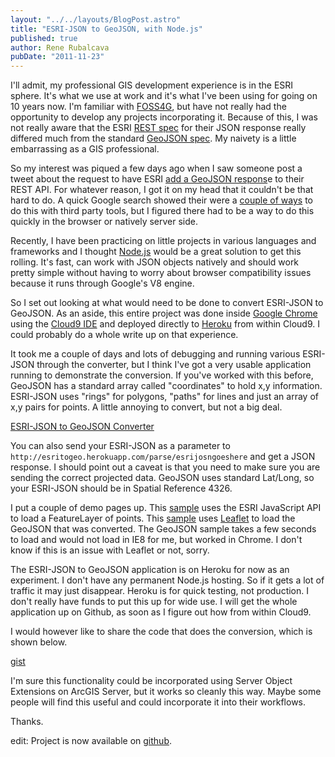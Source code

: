 ```yaml
---
layout: "../../layouts/BlogPost.astro"
title: "ESRI-JSON to GeoJSON, with Node.js"
published: true
author: Rene Rubalcava
pubDate: "2011-11-23"
---
```


I'll admit, my professional GIS development experience is in the ESRI sphere. It's what we use at work and it's what I've been using for going on 10 years now. I'm familiar with [FOSS4G](http://foss4g.org/), but have not really had the opportunity to develop any projects incorporating it. Because of this, I was not really aware that the ESRI [REST spec](http://help.arcgis.com/EN/arcgisserver/10.0/apis/rest/index.html) for their JSON response really differed much from the standard [GeoJSON spec](http://geojson.org/geojson-spec.html). My naivety is a little embarrassing as a GIS professional.

So my interest was piqued a few days ago when I saw someone post a tweet about the request to have ESRI [add a GeoJSON respons](http://ideas.arcgis.com/ideaView?id=0873000000088U9AAI)e to their REST API. For whatever reason, I got it on my head that it couldn't be that hard to do. A quick Google search showed their were a [couple of ways](http://gis.stackexchange.com/questions/13029/how-to-convert-arcgis-server-json-to-geojson) to do this with third party tools, but I figured there had to be a way to do this quickly in the browser or natively server side.

Recently, I have been practicing on little projects in various languages and frameworks and I thought [Node.js](http://nodejs.org/) would be a great solution to get this rolling. It's fast, can work with JSON objects natively and should work pretty simple without having to worry about browser compatibility issues because it runs through Google's V8 engine.

So I set out looking at what would need to be done to convert ESRI-JSON to GeoJSON. As an aside, this entire project was done inside [Google Chrome](http://www.google.com/chrome) using the [Cloud9 IDE](http://c9.io/) and deployed directly to [Heroku](http://www.heroku.com/) from within Cloud9. I could probably do a whole write up on that experience.

It took me a couple of days and lots of debugging and running various ESRI-JSON through the converter, but I think I've got a very usable application running to demonstrate the conversion. If you've worked with this before, GeoJSON has a standard array called "coordinates" to hold x,y information. ESRI-JSON uses "rings" for polygons, "paths" for lines and just an array of x,y pairs for points. A little annoying to convert, but not a big deal.

[ESRI-JSON to GeoJSON Converter](http://esritogeo.herokuapp.com/)

You can also send your ESRI-JSON as a parameter to `http://esritogeo.herokuapp.com/parse/esrijosngoeshere` and get a JSON response. I should point out a caveat is that you need to make sure you are sending the correct projected data. GeoJSON uses standard Lat/Long, so your ESRI-JSON should be in Spatial Reference 4326.

I put a couple of demo pages up. This [sample](http://odoe.net/thelab/js/geojson/esri.php) uses the ESRI JavaScript API to load a FeatureLayer of points. This [sample](http://odoe.net/thelab/js/geojson/geojson.php) uses [Leaflet](http://leaflet.cloudmade.com/) to load the GeoJSON that was converted. The GeoJSON sample takes a few seconds to load and would not load in IE8 for me, but worked in Chrome. I don't know if this is an issue with Leaflet or not, sorry.

The ESRI-JSON to GeoJSON application is on Heroku for now as an experiment. I don't have any permanent Node.js hosting. So if it gets a lot of traffic it may just disappear. Heroku is for quick testing, not production. I don't really have funds to put this up for wide use. I will get the whole application up on Github, as soon as I figure out how from within Cloud9.

I would however like to share the code that does the conversion, which is shown below.

[gist](https://gist.github.com/odoe/1389205)

I'm sure this functionality could be incorporated using Server Object Extensions on ArcGIS Server, but it works so cleanly this way. Maybe some people will find this useful and could incorporate it into their workflows.

Thanks.

edit: Project is now available on [github](https://github.com/odoe/esritogeojson).
